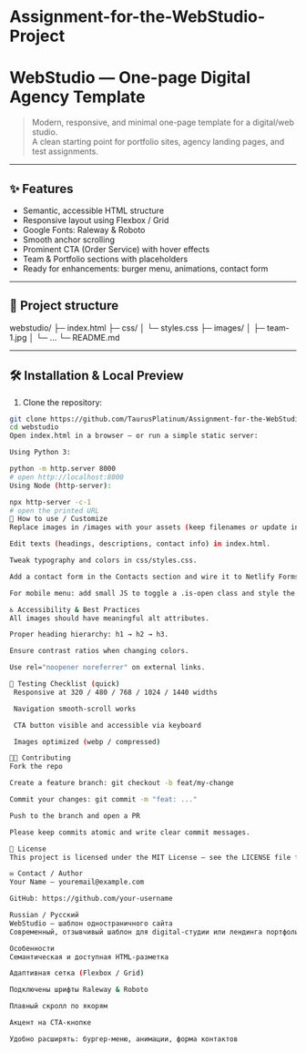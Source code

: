 # Assignment-for-the-WebStudio-Project


# WebStudio — One-page Digital Agency Template

> Modern, responsive, and minimal one-page template for a digital/web studio.  
> A clean starting point for portfolio sites, agency landing pages, and test assignments.

---

## ✨ Features

- Semantic, accessible HTML structure
- Responsive layout using Flexbox / Grid
- Google Fonts: Raleway & Roboto
- Smooth anchor scrolling
- Prominent CTA (Order Service) with hover effects
- Team & Portfolio sections with placeholders
- Ready for enhancements: burger menu, animations, contact form

---

## 📁 Project structure

webstudio/
├─ index.html
├─ css/
│ └─ styles.css
├─ images/
│ ├─ team-1.jpg
│ └─ ...
└─ README.md

---

## 🛠️ Installation & Local Preview

1. Clone the repository:
```bash
git clone https://github.com/TaurusPlatinum/Assignment-for-the-WebStudio-Project
cd webstudio
Open index.html in a browser — or run a simple static server:

Using Python 3:

python -m http.server 8000
# open http://localhost:8000
Using Node (http-server):

npx http-server -c-1
# open the printed URL
🧩 How to use / Customize
Replace images in /images with your assets (keep filenames or update index.html).

Edit texts (headings, descriptions, contact info) in index.html.

Tweak typography and colors in css/styles.css.

Add a contact form in the Contacts section and wire it to Netlify Forms / Formspree / server endpoint.

For mobile menu: add small JS to toggle a .is-open class and style the hamburger in CSS.

♿ Accessibility & Best Practices
All images should have meaningful alt attributes.

Proper heading hierarchy: h1 → h2 → h3.

Ensure contrast ratios when changing colors.

Use rel="noopener noreferrer" on external links.

🧪 Testing Checklist (quick)
 Responsive at 320 / 480 / 768 / 1024 / 1440 widths

 Navigation smooth-scroll works

 CTA button visible and accessible via keyboard

 Images optimized (webp / compressed)

🧑‍💻 Contributing
Fork the repo

Create a feature branch: git checkout -b feat/my-change

Commit your changes: git commit -m "feat: ..."

Push to the branch and open a PR

Please keep commits atomic and write clear commit messages.

📜 License
This project is licensed under the MIT License — see the LICENSE file for details.

✉️ Contact / Author
Your Name — youremail@example.com

GitHub: https://github.com/your-username

Russian / Русский
WebStudio — шаблон одностраничного сайта
Современный, отзывчивый шаблон для digital-студии или лендинга портфолио.

Особенности
Семантическая и доступная HTML-разметка

Адаптивная сетка (Flexbox / Grid)

Подключены шрифты Raleway & Roboto

Плавный скролл по якорям

Акцент на CTA-кнопке

Удобно расширять: бургер-меню, анимации, форма контактов
